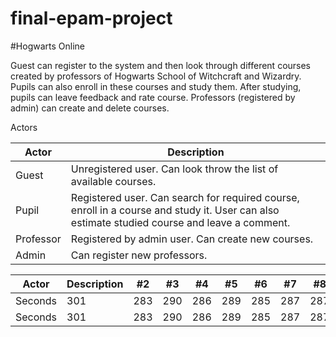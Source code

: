 # final-epam-project

#Hogwarts Online

Guest can register to the system and then look through different courses created by professors of Hogwarts School of Witchcraft and Wizardry.
Pupils can also enroll in these courses and study them. After studying, pupils can leave feedback and rate course. Professors (registered by admin) can create and delete courses.

Actors


Actor | Description | 
--- | --- |
Guest | Unregistered user. Can look throw the list of available courses.
Pupil | Registered user. Can search for required course, enroll in a course and study it. User can also estimate studied course and leave a comment.
Professor | Registered by admin user. Can create new courses.
Admin | Can register new professors.

Actor | Description | #2 | #3 | #4 | #5 | #6 | #7 | #8 | #9 | #10 | #11
--- | --- | --- | --- |--- |--- |--- |--- |--- |--- |--- |---
Seconds | 301 | 283 | 290 | 286 | 289 | 285 | 287 | 287 | 272 | 276 | 269
Seconds | 301 | 283 | 290 | 286 | 289 | 285 | 287 | 287 | 272 | 276 | 269